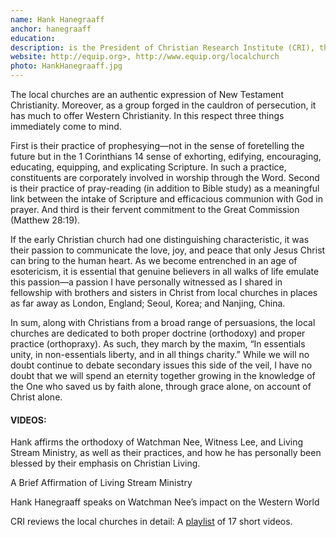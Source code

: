 ```yaml
---
name: Hank Hanegraaff
anchor: hanegraaff
education:
description: is the President of Christian Research Institute (CRI), the largest apologetics ministry in the world. He is also the host of the Bible Answer Man radio broadcast and a well-known author of many books, including Christianity in Crisis and Has God Spoken?. He headed a long-term dialogue and investigation of the teaching and practices of the local churches and the ministry of Watchman Nee and Witness Lee. In the process, he has visited churches and church members in many countries covering three continents.
website: http://equip.org>, http://www.equip.org/localchurch
photo: HankHanegraaff.jpg
---
```


The local churches are an authentic expression of New Testament Christianity. Moreover, as a group forged in the cauldron of persecution, it has much to offer Western Christianity. In this respect three things immediately come to mind.

First is their practice of prophesying—not in the sense of foretelling the future but in the 1 Corinthians 14 sense of exhorting, edifying, encouraging, educating, equipping, and explicating Scripture. In such a practice, constituents are corporately involved in worship through the Word. Second is their practice of pray-reading (in addition to Bible study) as a meaningful link between the intake of Scripture and efficacious communion with God in prayer. And third is their fervent commitment to the Great Commission (Matthew 28:19).

If the early Christian church had one distinguishing characteristic, it was their passion to communicate the love, joy, and peace that only Jesus Christ can bring to the human heart. As we become entrenched in an age of esotericism, it is essential that genuine believers in all walks of life emulate this passion—a passion I have personally witnessed as I shared in fellowship with brothers and sisters in Christ from local churches in places as far away as London, England; Seoul, Korea; and Nanjing, China.

In sum, along with Christians from a broad range of persuasions, the local churches are dedicated to both proper doctrine (orthodoxy) and proper practice (orthopraxy). As such, they march by the maxim, “In essentials unity, in non-essentials liberty, and in all things charity.” While we will no doubt continue to debate secondary issues this side of the veil, I have no doubt that we will spend an eternity together growing in the knowledge of the One who saved us by faith alone, through grace alone, on account of Christ alone.

#### VIDEOS:

Hank affirms the orthodoxy of Watchman Nee, Witness Lee, and Living Stream Ministry, as well as their practices, and how he has personally been blessed by their emphasis on Christian Living.

A Brief Affirmation of Living Stream Ministry

Hank Hanegraaff speaks on Watchman Nee’s impact on the Western World

CRI reviews the local churches in detail: A [playlist](http://www.youtube.com/playlist?list=PL793DA547CA28A410) of 17 short videos.